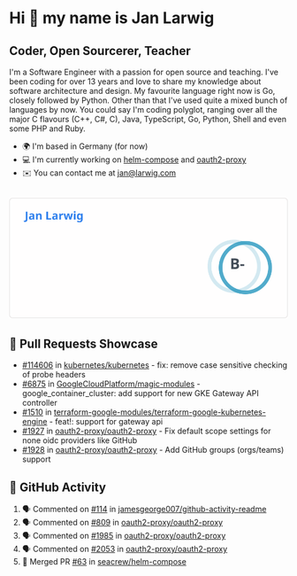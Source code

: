 # Hi 👋 my name is Jan Larwig

## Coder, Open Sourcerer, Teacher

I'm a Software Engineer with a passion for open source and teaching. I've been coding for over 13 years and love to share my knowledge about software architecture and design. My favourite language right now is Go, closely followed by Python. Other than that I've used quite a mixed bunch of languages by now. You could say I'm coding polyglot, ranging over all the major C flavours (C++, C#, C), Java, TypeScript, Go, Python, Shell and even some PHP and Ruby.

- 🌍 I'm based in Germany (for now)
- 💻 I'm currently working on [helm-compose](https://seacrew.github.io/helm-compose/) and [oauth2-proxy](https://github.com/oauth2-proxy/oauth2-proxy)
- ✉️ You can contact me at [jan@larwig.com](mailto:jan@larwig.com)

<br>

<a href="https://github.com/anuraghazra/github-readme-stats">
  <picture>
    <source
      srcset="https://raw.githubusercontent.com/tuunit/tuunit/main/general_dark.svg" 
      media="(prefers-color-scheme: dark)" 
    />
    <source
      srcset="https://raw.githubusercontent.com/tuunit/tuunit/main/general_light.svg" 
      media="(prefers-color-scheme: light), (prefers-color-scheme: no-preference)" 
    />
    <img src="https://raw.githubusercontent.com/tuunit/tuunit/main/general_light.svg" />
  </picture>
</a>

## 🔧 Pull Requests Showcase

- [#114606](https://github.com/kubernetes/kubernetes/issues/114606) in [kubernetes/kubernetes](https://github.com/kubernetes/kubernetes) - fix: remove case sensitive checking of probe headers
- [#6875](https://github.com/GoogleCloudPlatform/magic-modules/pull/6875) in [GoogleCloudPlatform/magic-modules](https://github.com/GoogleCloudPlatform/magic-modules) - google_container_cluster: add support for new GKE Gateway API controller
- [#1510](https://github.com/terraform-google-modules/terraform-google-kubernetes-engine/pull/1510) in [terraform-google-modules/terraform-google-kubernetes-engine](https://github.com/terraform-google-modules/terraform-google-kubernetes-engine) - feat!: support for gateway api
- [#1927](https://github.com/oauth2-proxy/oauth2-proxy/issues/1927) in [oauth2-proxy/oauth2-proxy](https://github.com/oauth2-proxy/oauth2-proxy) - Fix default scope settings for none oidc providers like GitHub
- [#1928](https://github.com/oauth2-proxy/oauth2-proxy/issues/1928) in [oauth2-proxy/oauth2-proxy](https://github.com/oauth2-proxy/oauth2-proxy) - Add GitHub groups (orgs/teams) support

## 🔔 GitHub Activity

<!--START_SECTION:activity-->
1. 🗣 Commented on [#114](https://github.com/jamesgeorge007/github-activity-readme/issues/114#issuecomment-1833188613) in [jamesgeorge007/github-activity-readme](https://github.com/jamesgeorge007/github-activity-readme)
2. 🗣 Commented on [#809](https://github.com/oauth2-proxy/oauth2-proxy/issues/809#issuecomment-1829218158) in [oauth2-proxy/oauth2-proxy](https://github.com/oauth2-proxy/oauth2-proxy)
3. 🗣 Commented on [#1985](https://github.com/oauth2-proxy/oauth2-proxy/pull/1985#issuecomment-1829215293) in [oauth2-proxy/oauth2-proxy](https://github.com/oauth2-proxy/oauth2-proxy)
4. 🗣 Commented on [#2053](https://github.com/oauth2-proxy/oauth2-proxy/pull/2053#issuecomment-1829211579) in [oauth2-proxy/oauth2-proxy](https://github.com/oauth2-proxy/oauth2-proxy)
5. 🎉 Merged PR [#63](https://github.com/seacrew/helm-compose/pull/63) in [seacrew/helm-compose](https://github.com/seacrew/helm-compose)
<!--END_SECTION:activity-->
